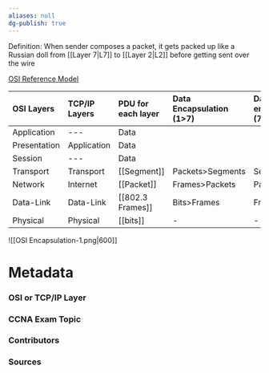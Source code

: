 ```yaml
---
aliases: null
dg-publish: true
---
```

Definition: When sender composes a packet, it gets packed up like a Russian doll from [[Layer 7|L7]] to [[Layer 2|L2]] before getting sent over the wire

[OSI Reference Model](https://netcert.tripod.com/ccna/internetworking/osi.html)

| OSI Layers   | TCP/IP Layers | PDU for each layer  | Data Encapsulation (1>7) | Data De-encapsulation (7>1) | 
|:------------ |:------------- |:------------------- |:------------------------ |:--------------------------- |
| Application  | ---           | Data                |                          |                             |
| Presentation | Application   | Data                |                          |                             |
| Session      | ---           | Data                |                          |                             |
| Transport    | Transport     | [[Segment]]         | Packets>Segments         | Segment>Packets             |
| Network      | Internet      | [[Packet]]          | Frames>Packets           | Packets>Frames              |
| Data-Link    | Data-Link     | [[802.3 Frames]] | Bits>Frames              | Frames>Bits                 |
| Physical     | Physical      | [[bits]]            | -                        | -                           |

![[OSI Encapsulation-1.png|600]]


# Metadata
### OSI or TCP/IP Layer

### CCNA Exam Topic

### Contributors

### Sources
